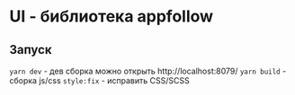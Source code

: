 # UI - библиотека appfollow

## Запуск
`yarn dev` - дев сборка можно открыть http://localhost:8079/
`yarn build` - сборка js/css
`style:fix` - исправить CSS/SCSS
